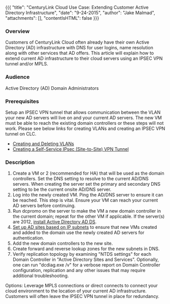 {{{
  "title": "CenturyLink Cloud Use Case: Extending Customer Active Directory Infrastructure",
  "date": "9-24-2015",
  "author": "Jake Malmad",
  "attachments": [],
  "contentIsHTML": false
}}}

### Overview

Customers of CenturyLink Cloud often already have their own Active Directory (AD) infrastructure with DNS for user logins, name resolution along with other services that AD offers. This article will explain how to extend current AD infrastructure to their cloud servers using an IPSEC VPN tunnel and/or MPLS.

### Audience

Active Directory (AD) Domain Administrators

### Prerequisites

Setup an IPSEC VPN tunnel that allows communication between the VLAN your new AD servers will live on and your current AD servers. The new VM must be able to reach the existing domain controllers or these steps will not work.  Please see below links for creating VLANs and creating an IPSEC VPN tunnel on CLC.

* [Creating and Deleting VLANs](creating-and-deleting-vlans.md)
* [Creating a Self-Service IPsec (Site-to-Site) VPN Tunnel](creating-a-self-service-ipsec-site-to-site-vpn-tunnel.md)

### Description

1. Create a VM or 2 (recommended for HA) that will be used as the domain controllers. Set the DNS setting to resolve to the current AD/DNS servers. When creating the server set the primary and secondary DNS setting to be the current onsite AD/DNS server.
2. Log into the newly created VM. Ping the AD/DNS server to ensure it can be reached. This step is vital. Ensure your VM can reach your current AD servers before continuing.
3. Run dcpromo on the server to make the VM a new domain controller in the current domain; repeat for the other VM if applicable.  If the server(s) are 2012, [install Active Directory AD DS](https://technet.microsoft.com/en-us/library/hh472162.aspx).
4. [Set up AD sites based on IP subnets](https://technet.microsoft.com/en-us/library/cc732761.aspx) to ensure that new VMs created and added to the domain use the newly created AD servers for authentication.
5. Add the new domain controllers to the new site.
6. Create forward and reverse lookup zones for the new subnets in DNS.
7. Verify replication topology by examining "NTDS settings" for each Domain Controller in "Active Directory Sites and Services". Optionally, one can run "dcdiag.exe /v" for a verbose report on Domain Controller configuration, replication and any other issues that may require additional troubleshooting.

Options: Leverage MPLS connections or direct connects to connect your cloud environment to the location of your current AD infrastructure. Customers will often leave the IPSEC VPN tunnel in place for redundancy.
